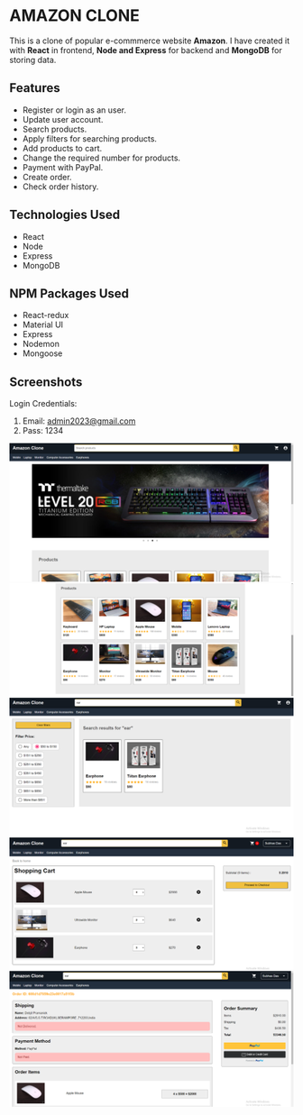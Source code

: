 # AMAZON CLONE
This is a clone of popular e-commmerce website **Amazon**.
I have created it with **React** in frontend,  **Node and Express** for backend and **MongoDB** for storing data.


## Features

- Register or login as an user.
- Update user account.
- Search products.
- Apply filters for searching products.
- Add products to cart.
- Change the required number for products.
- Payment with PayPal.
- Create order.
- Check order history.

## Technologies Used
* React
* Node
* Express
* MongoDB

##  NPM Packages Used

- React-redux
- Material UI
- Express
- Nodemon
- Mongoose

## Screenshots

Login Credentials:
1. Email: admin2023@gmail.com
2. Pass: 1234

<img src="./screenshots/ss1.png" alt=""/>
<br>
<img src="./screenshots/ss2.png" alt=""/>
<br>
<img src="./screenshots/ss3.png" alt=""/>
<br>
<img src="./screenshots/ss5.png" alt=""/>
<br>
<img src="./screenshots/ss6.png" alt=""/>
